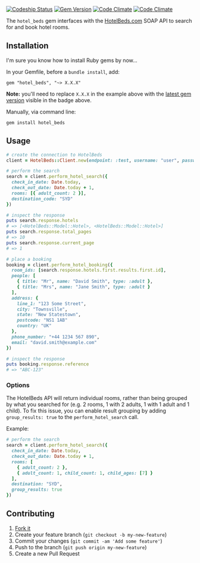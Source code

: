 [![Codeship Status](https://www.codeship.io/projects/808271e0-e973-0131-1052-5240ebfefa5a/status)](https://www.codeship.io/projects/26188) [![Gem Version](https://badge.fury.io/rb/hotel_beds.svg)](https://rubygems.org/gems/hotel_beds) [![Code Climate](https://codeclimate.com/github/platformq/hotel_beds.png)](https://codeclimate.com/github/platformq/hotel_beds) [![Code Climate](https://codeclimate.com/github/platformq/hotel_beds/coverage.png)](https://codeclimate.com/github/platformq/hotel_beds)

The `hotel_beds` gem interfaces with the [HotelBeds.com](http://www.hotelbeds.com/) SOAP API to search for and book hotel rooms.

## Installation

I'm sure you know how to install Ruby gems by now...

In your Gemfile, before a `bundle install`, add:

    gem "hotel_beds", "~> X.X.X"

**Note:** you'll need to replace `X.X.X` in the example above with the [latest gem version](https://rubygems.org/gems/hotel_beds) visible in the badge above.

Manually, via command line:

    gem install hotel_beds

## Usage

```ruby
# create the connection to HotelBeds
client = HotelBeds::Client.new(endpoint: :test, username: "user", password: "pass")

# perform the search
search = client.perform_hotel_search({
  check_in_date: Date.today,
  check_out_date: Date.today + 1,
  rooms: [{ adult_count: 2 }],
  destination_code: "SYD"
})

# inspect the response
puts search.response.hotels
# => [<HotelBeds::Model::Hotel>, <HotelBeds::Model::Hotel>]
puts search.response.total_pages
# => 10
puts search.response.current_page
# => 1

# place a booking
booking = client.perform_hotel_booking({
  room_ids: [search.response.hotels.first.results.first.id],
  people: [
    { title: "Mr", name: "David Smith", type: :adult },
    { title: "Mrs", name: "Jane Smith", type: :adult }
  ],
  address: {
    line_1: "123 Some Street",
    city: "Townsville",
    state: "New Statestown",
    postcode: "NS1 1AB"
    country: "UK"
  },
  phone_number: "+44 1234 567 890",
  email: "david.smith@example.com"
})

# inspect the response
puts booking.response.reference
# => "ABC-123"
```

### Options

The HotelBeds API will return individual rooms, rather than being grouped by what you searched for (e.g. 2 rooms, 1 with 2 adults, 1 with 1 adult and 1 child). To fix this issue, you can enable result grouping by adding `group_results: true` to the `perform_hotel_search` call.

Example:

```ruby
# perform the search
search = client.perform_hotel_search({
  check_in_date: Date.today,
  check_out_date: Date.today + 1,
  rooms: [
    { adult_count: 2 },
    { adult_count: 1, child_count: 1, child_ages: [7] }
  ],
  destination: "SYD",
  group_results: true
})
```

## Contributing

1. [Fork it](https://github.com/platformq/hotel_beds/fork)
2. Create your feature branch (`git checkout -b my-new-feature`)
3. Commit your changes (`git commit -am 'Add some feature'`)
4. Push to the branch (`git push origin my-new-feature`)
5. Create a new Pull Request
